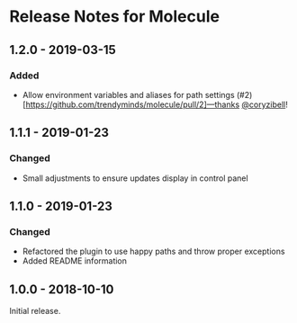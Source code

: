 # Release Notes for Molecule

## 1.2.0 - 2019-03-15

### Added
- Allow environment variables and aliases for path settings (#2)[https://github.com/trendyminds/molecule/pull/2]—thanks [@coryzibell](https://github.com/coryzibell)!

## 1.1.1 - 2019-01-23

### Changed
- Small adjustments to ensure updates display in control panel

## 1.1.0 - 2019-01-23

### Changed
- Refactored the plugin to use happy paths and throw proper exceptions
- Added README information

## 1.0.0 - 2018-10-10

Initial release.
